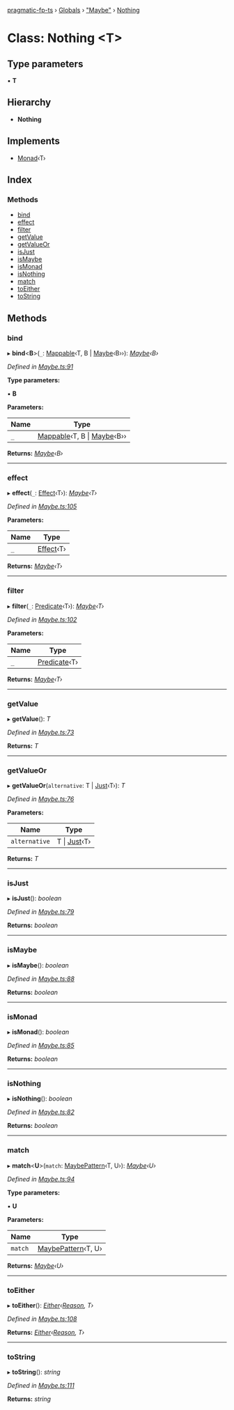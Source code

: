 [pragmatic-fp-ts](../README.md) › [Globals](../globals.md) › ["Maybe"](../modules/_maybe_.md) › [Nothing](_maybe_.nothing.md)

# Class: Nothing <**T**>

## Type parameters

▪ **T**

## Hierarchy

* **Nothing**

## Implements

* [Monad](_monad_.monad.md)‹T›

## Index

### Methods

* [bind](_maybe_.nothing.md#bind)
* [effect](_maybe_.nothing.md#effect)
* [filter](_maybe_.nothing.md#filter)
* [getValue](_maybe_.nothing.md#getvalue)
* [getValueOr](_maybe_.nothing.md#getvalueor)
* [isJust](_maybe_.nothing.md#isjust)
* [isMaybe](_maybe_.nothing.md#ismaybe)
* [isMonad](_maybe_.nothing.md#ismonad)
* [isNothing](_maybe_.nothing.md#isnothing)
* [match](_maybe_.nothing.md#match)
* [toEither](_maybe_.nothing.md#toeither)
* [toString](_maybe_.nothing.md#tostring)

## Methods

###  bind

▸ **bind**<**B**>(`_`: [Mappable](../modules/_types_.md#mappable)‹T, B | [Maybe](../modules/_maybe_.md#maybe)‹B››): *[Maybe](../modules/_maybe_.md#maybe)‹B›*

*Defined in [Maybe.ts:91](https://github.com/hermann-p/pragmatic-fp-ts/blob/923e279/src/Maybe.ts#L91)*

**Type parameters:**

▪ **B**

**Parameters:**

Name | Type |
------ | ------ |
`_` | [Mappable](../modules/_types_.md#mappable)‹T, B &#124; [Maybe](../modules/_maybe_.md#maybe)‹B›› |

**Returns:** *[Maybe](../modules/_maybe_.md#maybe)‹B›*

___

###  effect

▸ **effect**(`_`: [Effect](../modules/_types_.md#effect)‹T›): *[Maybe](../modules/_maybe_.md#maybe)‹T›*

*Defined in [Maybe.ts:105](https://github.com/hermann-p/pragmatic-fp-ts/blob/923e279/src/Maybe.ts#L105)*

**Parameters:**

Name | Type |
------ | ------ |
`_` | [Effect](../modules/_types_.md#effect)‹T› |

**Returns:** *[Maybe](../modules/_maybe_.md#maybe)‹T›*

___

###  filter

▸ **filter**(`_`: [Predicate](../modules/_types_.md#predicate)‹T›): *[Maybe](../modules/_maybe_.md#maybe)‹T›*

*Defined in [Maybe.ts:102](https://github.com/hermann-p/pragmatic-fp-ts/blob/923e279/src/Maybe.ts#L102)*

**Parameters:**

Name | Type |
------ | ------ |
`_` | [Predicate](../modules/_types_.md#predicate)‹T› |

**Returns:** *[Maybe](../modules/_maybe_.md#maybe)‹T›*

___

###  getValue

▸ **getValue**(): *T*

*Defined in [Maybe.ts:73](https://github.com/hermann-p/pragmatic-fp-ts/blob/923e279/src/Maybe.ts#L73)*

**Returns:** *T*

___

###  getValueOr

▸ **getValueOr**(`alternative`: T | [Just](_maybe_.just.md)‹T›): *T*

*Defined in [Maybe.ts:76](https://github.com/hermann-p/pragmatic-fp-ts/blob/923e279/src/Maybe.ts#L76)*

**Parameters:**

Name | Type |
------ | ------ |
`alternative` | T &#124; [Just](_maybe_.just.md)‹T› |

**Returns:** *T*

___

###  isJust

▸ **isJust**(): *boolean*

*Defined in [Maybe.ts:79](https://github.com/hermann-p/pragmatic-fp-ts/blob/923e279/src/Maybe.ts#L79)*

**Returns:** *boolean*

___

###  isMaybe

▸ **isMaybe**(): *boolean*

*Defined in [Maybe.ts:88](https://github.com/hermann-p/pragmatic-fp-ts/blob/923e279/src/Maybe.ts#L88)*

**Returns:** *boolean*

___

###  isMonad

▸ **isMonad**(): *boolean*

*Defined in [Maybe.ts:85](https://github.com/hermann-p/pragmatic-fp-ts/blob/923e279/src/Maybe.ts#L85)*

**Returns:** *boolean*

___

###  isNothing

▸ **isNothing**(): *boolean*

*Defined in [Maybe.ts:82](https://github.com/hermann-p/pragmatic-fp-ts/blob/923e279/src/Maybe.ts#L82)*

**Returns:** *boolean*

___

###  match

▸ **match**<**U**>(`match`: [MaybePattern](../modules/_maybe_.md#maybepattern)‹T, U›): *[Maybe](../modules/_maybe_.md#maybe)‹U›*

*Defined in [Maybe.ts:94](https://github.com/hermann-p/pragmatic-fp-ts/blob/923e279/src/Maybe.ts#L94)*

**Type parameters:**

▪ **U**

**Parameters:**

Name | Type |
------ | ------ |
`match` | [MaybePattern](../modules/_maybe_.md#maybepattern)‹T, U› |

**Returns:** *[Maybe](../modules/_maybe_.md#maybe)‹U›*

___

###  toEither

▸ **toEither**(): *[Either](../modules/_either_.md#either)‹[Reason](../modules/_either_.md#reason), T›*

*Defined in [Maybe.ts:108](https://github.com/hermann-p/pragmatic-fp-ts/blob/923e279/src/Maybe.ts#L108)*

**Returns:** *[Either](../modules/_either_.md#either)‹[Reason](../modules/_either_.md#reason), T›*

___

###  toString

▸ **toString**(): *string*

*Defined in [Maybe.ts:111](https://github.com/hermann-p/pragmatic-fp-ts/blob/923e279/src/Maybe.ts#L111)*

**Returns:** *string*
